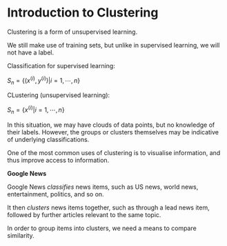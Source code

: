 # Introduction to Clustering

Clustering is a form of unsupervised learning.

We still make use of training sets, but unlike in supervised learning, we will not have a label.

Classification for supervised learning:

$S_n = \lbrace (x^{(i)}, y^{(i)}) | i = 1, ⋯, n \rbrace$

CLustering (unsupervised learning):

$S_n = \lbrace x^{(i)} | i = 1, ⋯, n \rbrace$

In this situation, we may have clouds of data points, but no knowledge of their labels. However, the groups or clusters themselves may be indicative of underlying classifications.

One of the most common uses of clustering is to visualise information, and thus improve access to information.

**Google News**

Google News _classifies_ news items, such as US news, world news, entertainment, politics, and so on.

It then _clusters_ news items together, such as through a lead news item, followed by further articles relevant to the same topic.

In order to group items into clusters, we need a means to compare similarity.
